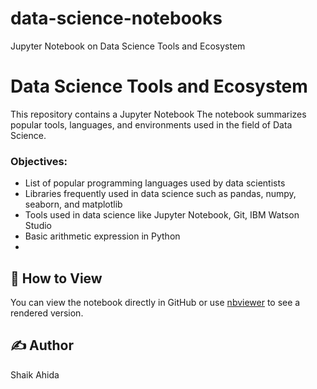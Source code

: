 # data-science-notebooks
Jupyter Notebook on Data Science Tools and Ecosystem 

# Data Science Tools and Ecosystem
This repository contains a Jupyter Notebook The notebook summarizes popular tools, languages, and environments used in the field of Data Science.

### Objectives:
- List of popular programming languages used by data scientists
- Libraries frequently used in data science such as pandas, numpy, seaborn, and matplotlib
- Tools used in data science like Jupyter Notebook, Git, IBM Watson Studio
- Basic arithmetic expression in Python
- 
## 🔗 How to View
You can view the notebook directly in GitHub or use [nbviewer](https://nbviewer.org/) to see a rendered version.

## ✍️ Author
Shaik Ahida

